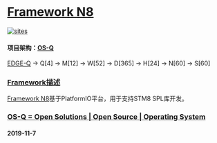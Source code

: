 # [Framework N8](https://github.com/OS-Q/N8)
[![sites](http://182.61.61.133//resources/SoC.png)](http://www.OS-Q.com)
#### 项目架构：[OS-Q](https://github.com/OS-Q)
[EDGE-Q](https://github.com/OS-Q/EDGE-Q) -> Q[4] -> M[12] -> W[52] -> D[365] -> H[24] -> N[60] -> S[60]

### [Framework描述](https://github.com/OS-Q/N8/wiki) 

[Framework N8](https://github.com/OS-Q/N8)基于PlatformIO平台，用于支持STM8 SPL库开发。

### [OS-Q = Open Solutions | Open Source |  Operating System ](http://www.OS-Q.com/N8)
####  2019-11-7
